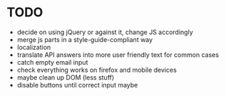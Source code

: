 TODO
===

- decide on using jQuery or against it, change JS accordingly
- merge js parts in a style-guide-compliant way
- localization
- translate API answers into more user friendly text for common cases
- catch empty email input
- check everything works on firefox and mobile devices
- maybe clean up DOM (less stuff)
- disable buttons until correct input maybe
